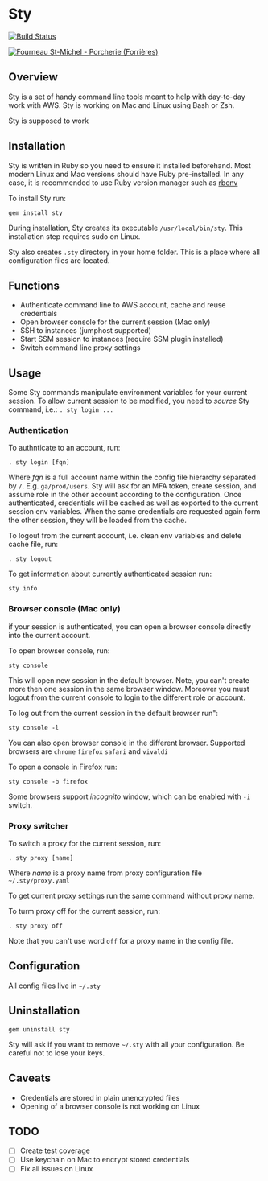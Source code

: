 # Sty
[![Build Status](https://travis-ci.org/sozonnyk/sty.svg?branch=master)](https://travis-ci.org/sozonnyk/sty)

<a ti   tle="Jean-Pol GRANDMONT [CC BY 3.0 (https://creativecommons.org/licenses/by/3.0)], via Wikimedia Commons" href="https://commons.wikimedia.org/wiki/File:Fourneau_St-Michel_-_Porcherie_(Forri%C3%A8res).JPG">
<img alt="Fourneau St-Michel - Porcherie (Forrières)" src="https://upload.wikimedia.org/wikipedia/commons/thumb/7/7c/Fourneau_St-Michel_-_Porcherie_%28Forri%C3%A8res%29.JPG/1024px-Fourneau_St-Michel_-_Porcherie_%28Forri%C3%A8res%29.JPG"></a>

## Overview

Sty is a set of handy command line tools meant to help with day-to-day
work with AWS. Sty is working on Mac and Linux using Bash or Zsh. 

Sty is supposed to work 

## Installation

Sty is written in Ruby so you need to ensure it installed beforehand.
Most modern Linux and Mac versions should have Ruby pre-installed. In
any case, it is recommended to use Ruby version manager such as
[rbenv](https://github.com/rbenv/rbenv)

To install Sty run:

`gem install sty`

During installation, Sty creates its executable `/usr/local/bin/sty`.
This installation step requires sudo on Linux.

Sty also creates `.sty` directory in your home folder. This is a place
where all configuration files are located.

## Functions

- Authenticate command line to AWS account, cache and reuse credentials
- Open browser console for the current session (Mac only)
- SSH to instances (jumphost supported)
- Start SSM session to instances (require SSM plugin installed) 
- Switch command line proxy settings

## Usage

Some Sty commands manipulate environment variables for your current
session. To allow current session to be modified, you need to *source*
Sty command, i.e.: `. sty login ...`

### Authentication

To authnticate to an account, run:
 
`. sty login [fqn]`

Where *fqn* is a full account name within the config file hierarchy
separated by `/`. E.g. `ga/prod/users`. Sty will ask for an MFA token,
create session, and assume role in the other account according to the
configuration. Once authenticated, credentials will be cached as well as
exported to the current session env variables. When the same credentials
are requested again form the other session, they will be loaded from the
cache.

To logout from the current account, i.e. clean env variables and delete
cache file, run:

`. sty logout`

To get information about currently authenticated session run:

`sty info`

### Browser console (Mac only)

if your session is authenticated, you can open a browser console
directly into the current account.

To open browser console, run:

`sty console`

This will open new session in the default browser. Note, you can't
create more then one session in the same browser window. Moreover you
must logout from the current console to login to the different role or
account.

To log out from the current session in the default browser run":

`sty console -l`

You can also open browser console in the different browser. Supported
browsers are `chrome` `firefox` `safari` and `vivaldi`

To open a console in Firefox run:

`sty console -b firefox`

Some browsers support *incognito* window, which can be enabled with `-i`
switch.

### Proxy switcher

To switch a proxy for the current session, run:

`. sty proxy [name]`

Where *name* is a proxy name from proxy configuration file
`~/.sty/proxy.yaml`

To get current proxy settings run the same command without proxy name.

To turm proxy off for the current session, run:
 
`. sty proxy off`

Note that you can't use word `off` for a proxy name in the config file.

## Configuration

All config files live in `~/.sty`

## Uninstallation

`gem uninstall sty` 

Sty will ask if you want to remove `~/.sty` with all your configuration.
Be careful not to lose your keys.

## Caveats

- Credentials are stored in plain unencrypted files
- Opening of a browser console is not working on Linux

## TODO 

- [ ] Create test coverage 
- [ ] Use keychain on Mac to encrypt stored credentials
- [ ] Fix all issues on Linux
